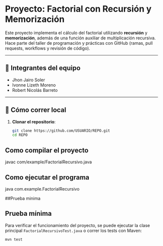 # Proyecto: Factorial con Recursión y Memorización

Este proyecto implementa el cálculo del factorial utilizando **recursión** y **memorización**, además de una función auxiliar de multiplicación recursiva.  
Hace parte del taller de programación y prácticas con GitHub (ramas, pull requests, workflows y revisión de código).

---

## 👥 Integrantes del equipo
- Jhon Jairo Soler  
- Ivonne Lizeth Moreno  
- Robert Nicolás Barreto  

---

## 🚀 Cómo correr local

1. **Clonar el repositorio**:
   ```bash
   git clone https://github.com/USUARIO/REPO.git
   cd REPO

## Como compilar el proyecto
javac com/example/FactorialRecursivo.java

## Como ejecutar el programa
java com.example.FactorialRecursivo

##Prueba minima
## Prueba mínima

Para verificar el funcionamiento del proyecto, se puede ejecutar la clase principal `FactorialRecursivoTest.java` o correr los tests con Maven:

```bash
mvn test
